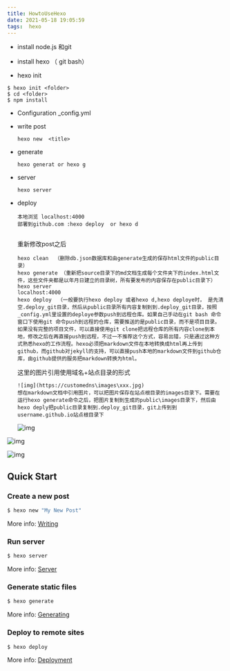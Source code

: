 ```yaml
---
title: HowtoUseHexo
date: 2021-05-18 19:05:59
tags:  hexo
---
```


* install node.js 和git
* install hexo  （ git bash）

* hexo init

```
$ hexo init <folder>
$ cd <folder>
$ npm install
```

*  Configuration   _config.yml

* write post

  ```
  hexo new  <title>
  ```

* generate

  ```
  hexo generat or hexo g
  ```

* server 

  ```
  hexo server
  ```

* deploy

  ```
  本地浏览 localhost:4000
  部署到github.com :hexo deploy  or hexo d
   
  ```

  重新修改post之后

  ```
  hexo clean  （删除db.json数据库和由generate生成的保存html文件的public目录）
  hexo generate （重新把source目录下的md文档生成每个文件夹下的index.html文件，这些文件夹都是以年月日建立的目录树，所有要发布的内容保存在public目录下）
  hexo server 
  localhost:4000   
  hexo deploy  （一般要执行hexo deploy 或者hexo d,hexo deploye时， 是先清空.deploy_git目录，然后从public目录所有内容复制到到.deploy_git目录，按照_config.yml里设置的deploye参数push到远程仓库。如果自己手动在git bash 命令窗口下使用git 命令push到远程的仓库，需要推送的是public目录，而不是项目目录。如果没有完整的项目文件，可以直接使用git clone把远程仓库的所有内容clone到本地，修改之后在再直接push到远程，不过一不推荐这个方式，容易出错，只是通过这种方式熟悉hexo的工作流程。hexo必须把markdown文件在本地转换成html再上传到github，而github对jekyll的支持，可以直接push本地的markdown文件到github仓库，由github提供的服务把markdown转换为html。
  
  ```

  这里的图片引用使用域名+站点目录的形式

  ```
  ![img](https://customedns\images\xxx.jpg)
  想在markdown文档中引用图片，可以把图片保存在站点根目录的images目录下。需要在运行hexo generate命令之后，把图片复制到生成的public\images目录下，然后由hexo deply把public目录复制到.deploy_git目录，git上传到到username.github.io站点根目录下
  ```

  

  ![img](https://www.xianshansky.top\images\after-hexo-deploy-repo-local.jpg)

![img](https://www.xianshansky.top\images\after-hexo-deploy-repo.jpg)

![img](https://www.xianshansky.top\images\hexo-deploy.jpg)

## Quick Start

### Create a new post

``` bash
$ hexo new "My New Post"
```

More info: [Writing](https://hexo.io/docs/writing.html)

### Run server

``` bash
$ hexo server
```

More info: [Server](https://hexo.io/docs/server.html)

### Generate static files

``` bash
$ hexo generate
```

More info: [Generating](https://hexo.io/docs/generating.html)

### Deploy to remote sites

``` bash
$ hexo deploy
```

More info: [Deployment](https://hexo.io/docs/one-command-deployment.html)